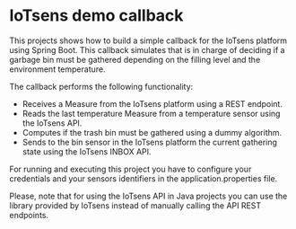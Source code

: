 # IoTsens demo callback

This projects shows how to build a simple callback for the IoTsens platform using Spring Boot. This callback simulates that is in charge of deciding if a garbage bin must be gathered depending on the filling level and the environment temperature.

The callback performs the following functionality:
 - Receives a Measure from the IoTsens platform using a REST endpoint.
 - Reads the last temperature Measure from a temperature sensor using the IoTsens API.
 - Computes if the trash bin must be gathered using a dummy algorithm.
 - Sends to the bin sensor in the IoTsens platform the current gathering state using the IoTsens INBOX API.

For running and executing this project you have to configure your credentials and your sensors identifiers in the application.properties file.

Please, note that for using the IoTsens API in Java projects you can use the library provided by IoTsens instead of manually calling the API REST endpoints.

